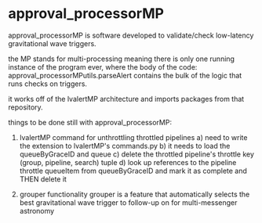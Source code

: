 # approval_processorMP
approval_processorMP is software developed to validate/check low-latency gravitational wave triggers.

the MP stands for multi-processing meaning there is only one running instance of the program ever, where the body of the code: approval_processorMPutils.parseAlert contains the bulk of the logic that runs checks on triggers.

it works off of the lvalertMP architecture and imports packages from that repository.

things to be done still with approval_processorMP:
1. lvalertMP command for unthrottling throttled pipelines
    a) need to write the extension to lvalertMP's commands.py
    b) it needs to load the queueByGraceID and queue
    c) delete the throttled pipeline's throttle key (group, pipeline, search) tuple
    d) look up references to the pipeline throttle queueItem from queueByGraceID and mark it as complete and THEN delete it

2. grouper functionality
    grouper is a feature that automatically selects the best gravitational wave trigger to follow-up on for multi-messenger astronomy
